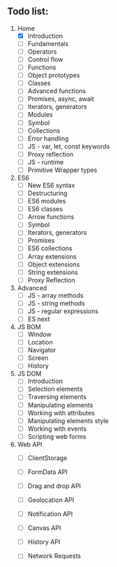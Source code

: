 ## Todo list:

1. Home
    - [x] Introduction
    - [ ] Fundamentals
    - [ ] Operators
    - [ ] Control flow
    - [ ] Functions
    - [ ] Object prototypes
    - [ ] Classes
    - [ ] Advanced functions
    - [ ] Promises, async, await
    - [ ] Iterators, generators
    - [ ] Modules
    - [ ] Symbol
    - [ ] Collections
    - [ ] Error handling
    - [ ] JS - var, let, const keywords
    - [ ] Proxy reflection
    - [ ] JS - runtime
    - [ ] Primitive Wrapper types

2. ES6
    - [ ] New ES6 syntax
    - [ ] Destructuring
    - [ ] ES6 modules
    - [ ] ES6 classes
    - [ ] Arrow functions
    - [ ] Symbol 
    - [ ] Iterators, generators
    - [ ] Promises
    - [ ] ES6 collections
    - [ ] Array extensions
    - [ ] Object extensions
    - [ ] String extensions
    - [ ] Proxy Reflection

3. Advanced
    - [ ] JS - array methods
    - [ ] JS - string methods
    - [ ] JS - regular expressions
    - [ ] ES next

4. JS BOM
    - [ ] Window
    - [ ] Location
    - [ ] Navigator
    - [ ] Screen
    - [ ] History

5. JS DOM
    - [ ] Introduction
    - [ ] Selection elements
    - [ ] Traversing elements
    - [ ] Manipulating elements
    - [ ] Working with attributes
    - [ ] Manipulating elements style
    - [ ] Working with events
    - [ ] Scripting web forms

6. Web API
    - [ ] ClientStorage
    - [ ] FormData API
    - [ ] Drag and drop API
    - [ ] Geolocation API
    - [ ] Notification API
    - [ ] Canvas API
    - [ ] History API
    - [ ] Network Requests
    
